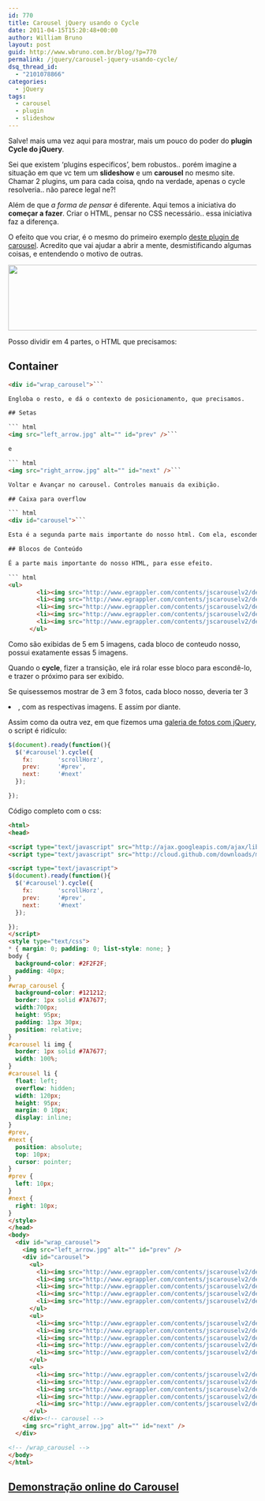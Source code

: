 ```yaml
---
id: 770
title: Carousel jQuery usando o Cycle
date: 2011-04-15T15:20:48+00:00
author: William Bruno
layout: post
guid: http://www.wbruno.com.br/blog/?p=770
permalink: /jquery/carousel-jquery-usando-cycle/
dsq_thread_id:
  - "2101078866"
categories:
  - jQuery
tags:
  - carousel
  - plugin
  - slideshow
---
```

Salve! mais uma vez aqui para mostrar, mais um pouco do poder do **plugin Cycle do jQuery**.

Sei que existem &#8216;plugins especificos&#8217;, bem robustos.. porém imagine a situação em que vc tem um **slideshow** e um **carousel** no mesmo site. Chamar 2 plugins, um para cada coisa, qndo na verdade, apenas o cycle resolveria.. não parece legal ne?!

Além de que _a forma de pensar_ é diferente. Aqui temos a iniciativa do **começar a fazer**. Criar o HTML, pensar no CSS necessário.. essa iniciativa faz a diferença.

O efeito que vou criar, é o mesmo do primeiro exemplo <a href="http://www.egrappler.com/contents/jscarouselv2/demo/jscarousel-2.0.0.htm" target="_blank">deste plugin de carousel</a>. Acredito que vai ajudar a abrir a mente, desmistificando algumas coisas, e entendendo o motivo de outras.

[<img src="/wp-content/uploads/2011/04/Screen-shot-2011-04-15-at-2.39.36-PM1.png" alt="" title="Screen-shot-2011-04-15-at-2.39.36-PM" width="650" height="133" class="aligncenter size-full wp-image-774" srcset="/wp-content/uploads/2011/04/Screen-shot-2011-04-15-at-2.39.36-PM1.png 650w, /wp-content/uploads/2011/04/Screen-shot-2011-04-15-at-2.39.36-PM1-300x61.png 300w" sizes="(max-width: 650px) 100vw, 650px" />](/wp-content/uploads/2011/04/Screen-shot-2011-04-15-at-2.39.36-PM1.png)

<!--more-->



Posso dividir em 4 partes, o HTML que precisamos:

## Container

``` html
<div id="wrap_carousel">```

Engloba o resto, e dá o contexto de posicionamento, que precisamos.

## Setas

``` html
<img src="left_arrow.jpg" alt="" id="prev" />```

e

``` html
<img src="right_arrow.jpg" alt="" id="next" />```

Voltar e Avançar no carousel. Controles manuais da exibição.

## Caixa para overflow

``` html
<div id="carousel">```

Esta é a segunda parte mais importante do nosso html. Com ela, escondemos as próximas fotos(para conseguirmos o efeito de &#8216;rolar passando&#8217;).

## Blocos de Conteúdo

É a parte mais importante do nosso HTML, para esse efeito.

``` html
<ul>
        <li><img src="http://www.egrappler.com/contents/jscarouselv2/demo/images/img_1.jpg" alt="" /></li>
        <li><img src="http://www.egrappler.com/contents/jscarouselv2/demo/images/img_2.jpg" alt="" /></li>
        <li><img src="http://www.egrappler.com/contents/jscarouselv2/demo/images/img_3.jpg" alt="" /></li>
        <li><img src="http://www.egrappler.com/contents/jscarouselv2/demo/images/img_4.jpg" alt="" /></li>
        <li><img src="http://www.egrappler.com/contents/jscarouselv2/demo/images/img_5.jpg" alt="" /></li>
      </ul>
```

Como são exibidas de 5 em 5 imagens, cada bloco de conteudo nosso, possui exatamente essas 5 imagens.

Quando o **cycle**, fizer a transição, ele irá rolar esse bloco para escondê-lo, e trazer o próximo para ser exibido.

Se quisessemos mostrar de 3 em 3 fotos, cada bloco nosso, deveria ter 3 <li>, com as respectivas imagens. E assim por diante.

Assim como da outra vez, em que fizemos uma [galeria de fotos com jQuery](http://www.wbruno.com.br/2011/03/14/banner-galeria-slideshow-adcast-mostrando-um-pouco-poder-cycle-jquery/), o script é ridículo:

``` js
$(document).ready(function(){
  $('#carousel').cycle({
    fx:       'scrollHorz',
    prev:     '#prev',
    next:     '#next'
  });

});
```

Código completo com o css:

``` html
<html>
<head>

<script type="text/javascript" src="http://ajax.googleapis.com/ajax/libs/jquery/1.5.1/jquery.min.js"></script>
<script type="text/javascript" src="http://cloud.github.com/downloads/malsup/cycle/jquery.cycle.all.latest.js"></script>

<script type="text/javascript">
$(document).ready(function(){
  $('#carousel').cycle({
    fx:       'scrollHorz',
    prev:     '#prev',
    next:     '#next'
  });

});
</script>
<style type="text/css">
* { margin: 0; padding: 0; list-style: none; }
body {
  background-color: #2F2F2F;
  padding: 40px;
}
#wrap_carousel {
  background-color: #121212;
  border: 1px solid #7A7677;
  width:700px;
  height: 95px;
  padding: 13px 30px;
  position: relative;
}
#carousel li img {
  border: 1px solid #7A7677;
  width: 100%;
}
#carousel li {
  float: left;
  overflow: hidden;
  width: 120px;
  height: 95px;
  margin: 0 10px;
  display: inline;
}
#prev,
#next {
  position: absolute;
  top: 10px;
  cursor: pointer;
}
#prev {
  left: 10px;
}
#next {
  right: 10px;
}
</style>
</head>
<body>
  <div id="wrap_carousel">
    <img src="left_arrow.jpg" alt="" id="prev" />
    <div id="carousel">
      <ul>
        <li><img src="http://www.egrappler.com/contents/jscarouselv2/demo/images/img_1.jpg" alt="" /></li>
        <li><img src="http://www.egrappler.com/contents/jscarouselv2/demo/images/img_2.jpg" alt="" /></li>
        <li><img src="http://www.egrappler.com/contents/jscarouselv2/demo/images/img_3.jpg" alt="" /></li>
        <li><img src="http://www.egrappler.com/contents/jscarouselv2/demo/images/img_4.jpg" alt="" /></li>
        <li><img src="http://www.egrappler.com/contents/jscarouselv2/demo/images/img_5.jpg" alt="" /></li>
      </ul>
      <ul>
        <li><img src="http://www.egrappler.com/contents/jscarouselv2/demo/images/img_6.jpg" alt="" /></li>
        <li><img src="http://www.egrappler.com/contents/jscarouselv2/demo/images/img_7.jpg" alt="" /></li>
        <li><img src="http://www.egrappler.com/contents/jscarouselv2/demo/images/img_8.jpg" alt="" /></li>
        <li><img src="http://www.egrappler.com/contents/jscarouselv2/demo/images/img_9.jpg" alt="" /></li>
        <li><img src="http://www.egrappler.com/contents/jscarouselv2/demo/images/img_10.jpg" alt="" /></li>
      </ul>
      <ul>
        <li><img src="http://www.egrappler.com/contents/jscarouselv2/demo/images/img_11.jpg" alt="" /></li>
        <li><img src="http://www.egrappler.com/contents/jscarouselv2/demo/images/img_12.jpg" alt="" /></li>
        <li><img src="http://www.egrappler.com/contents/jscarouselv2/demo/images/img_13.jpg" alt="" /></li>
        <li><img src="http://www.egrappler.com/contents/jscarouselv2/demo/images/img_14.jpg" alt="" /></li>
        <li><img src="http://www.egrappler.com/contents/jscarouselv2/demo/images/img_15.jpg" alt="" /></li>
      </ul>
    </div><!-- carousel -->
    <img src="right_arrow.jpg" alt="" id="next" />
  </div>

<!-- /wrap_carousel -->
</body>
</html>
```

## <a href="http://www.wbruno.com.br/scripts/carousel.html" target="_blank">Demonstração online do Carousel</a>

